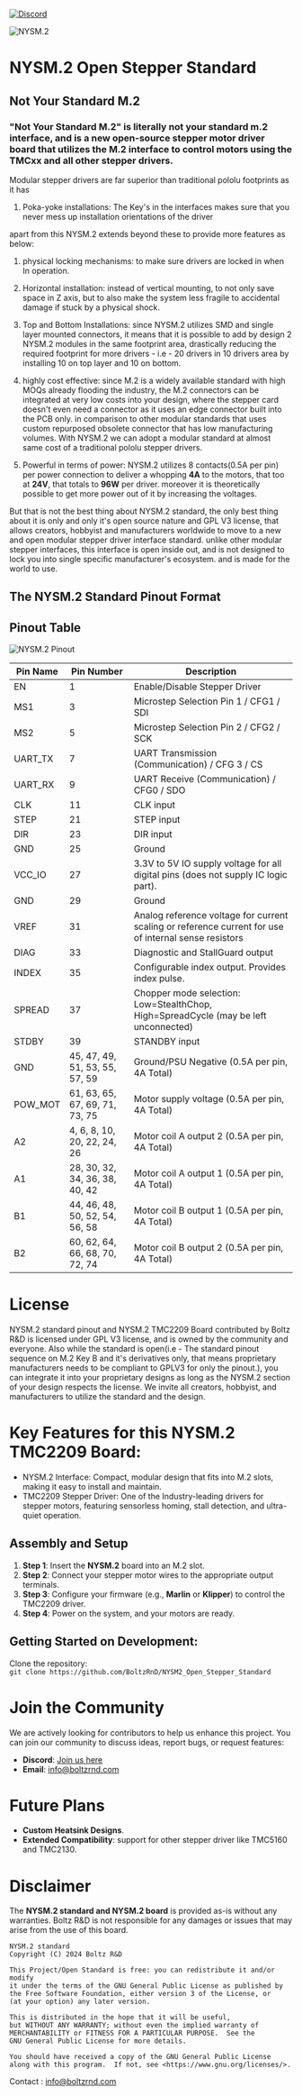 <a href="https://discord.gg/xWGaHd83Hs"><img src="https://img.shields.io/discord/1230525222135005276.svg" alt="Discord"> </a>

![NYSM.2](NYSM.2_TMC2209_Stepper_driver//NYSM.2_TMC2209_Stepper_driver_2.jpg)

# NYSM.2 Open Stepper Standard
## Not Your Standard M.2
### "Not Your Standard M.2" is literally not your standard m.2 interface, and is a new open-source stepper motor driver board that utilizes the M.2 interface to control motors using the TMCxx and all other stepper drivers.

Modular stepper drivers are far superior than traditional pololu footprints as it has

1. Poka-yoke installations: The Key's in the interfaces makes sure that you never mess up installation orientations of the driver

apart from this NYSM.2 extends beyond these to provide more features as below:

1. physical locking mechanisms: to make sure drivers are locked in when In operation.

2. Horizontal installation: instead of vertical mounting, to not only save space in Z axis, but to also make the system less fragile to accidental damage if stuck by a physical shock.

3. Top and Bottom Installations: since NYSM.2 utilizes SMD and single layer mounted connectors, it means that it is possible to add by design 2 NYSM.2 modules in the same footprint area, drastically reducing the required footprint for more drivers - i.e - 20 drivers in 10 drivers area by installing 10 on top layer and 10 on bottom.

4. highly cost effective: since M.2 is a widely available standard with high MOQs already flooding the industry, the M.2 connectors can be integrated at very low costs into your design, where the stepper card doesn't even need a connector as it uses an edge connector built into the PCB only. in comparison to other modular standards that uses custom repurposed obsolete connector that has low manufacturing volumes. With NYSM.2 we can adopt a modular standard at almost same cost of a traditional pololu stepper drivers.

5. Powerful in terms of power: NYSM.2 utilizes 8 contacts(0.5A per pin) per power connection to deliver a whopping **4A** to the motors, that too at **24V**, that totals to **96W** per driver.
moreover it is theoretically possible to get more power out of it by increasing the voltages.

But that is not the best thing about NYSM.2 standard, the only best thing about it is only and only it's open source nature and GPL V3 license, that allows creators, hobbyist and manufacturers worldwide to move to a new and open modular stepper driver interface standard.
unlike other modular stepper interfaces, this interface is open inside out, and is not designed to lock you into single specific manufacturer's ecosystem. and is made for the world to use.

## The NYSM.2 Standard Pinout Format


## Pinout Table


![NYSM.2 Pinout](Outputs/NYSM2Pinout.png)

| Pin Name   | Pin Number | Description                             
|------------|------------|-----------------------------------------|
| EN         | 1          | Enable/Disable Stepper Driver
| MS1        | 3          | Microstep Selection Pin 1 / CFG1 / SDI
| MS2        | 5          | Microstep Selection Pin 2 / CFG2 / SCK
| UART_TX    | 7          | UART Transmission (Communication) / CFG 3 / CS
| UART_RX    | 9          | UART Receive (Communication) / CFG0 / SDO
| CLK        | 11          | CLK input       
| STEP       | 21          | STEP input            
| DIR        | 23          | DIR input 
| GND        | 25          | Ground                   
| VCC_IO     | 27         | 3.3V to 5V IO supply voltage for all digital pins (does not supply IC logic part).
| GND        | 29         | Ground               
| VREF       | 31         | Analog reference voltage for current scaling or reference current for use of internal sense resistors
| DIAG       | 33         | Diagnostic and StallGuard output
| INDEX      | 35         | Configurable index output. Provides index pulse.
| SPREAD     | 37         | Chopper mode selection: Low=StealthChop, High=SpreadCycle (may be left unconnected)
| STDBY      | 39         | STANDBY input  
| GND        | 45, 47, 49, 51, 53, 55, 57, 59 | Ground/PSU Negative (0.5A per pin, 4A Total)
| POW_MOT    | 61, 63, 65, 67, 69, 71, 73, 75 | Motor supply voltage (0.5A per pin, 4A Total)
| A2         | 4, 6, 8, 10, 20, 22, 24, 26 | Motor coil A output 2 (0.5A per pin, 4A Total)
| A1         | 28, 30, 32, 34, 36, 38, 40, 42 | Motor coil A output 1 (0.5A per pin, 4A Total)
| B1         | 44, 46, 48, 50, 52, 54, 56, 58 | Motor coil B output 1 (0.5A per pin, 4A Total)
| B2         | 60, 62, 64, 66, 68, 70, 72, 74 | Motor coil B output 2 (0.5A per pin, 4A Total)


# License
NYSM.2 standard pinout and NYSM.2 TMC2209 Board contributed by Boltz R&D is licensed under GPL V3 license, and is owned by the community and everyone.
Also while the standard is open(i.e - The standard pinout sequence on M.2 Key B and it's derivatives only, that means proprietary manufacturers needs to be compliant to GPLV3 for only the pinout.),
you can integrate it into your proprietary designs as long as the NYSM.2 section of your design respects the license.
We invite all creators, hobbyist, and manufacturers to utilize the standard and the design.

# Key Features for this NYSM.2 TMC2209 Board:
* NYSM.2 Interface: Compact, modular design that fits into M.2 slots, making it easy to install and maintain.
* TMC2209 Stepper Driver: One of the Industry-leading drivers for stepper motors, featuring sensorless homing, stall detection, and ultra-quiet operation.

## Assembly and Setup

1. **Step 1**: Insert the **NYSM.2** board into an M.2 slot.
2. **Step 2**: Connect your stepper motor wires to the appropriate output terminals.
3. **Step 3**: Configure your firmware (e.g., **Marlin** or **Klipper**) to control the TMC2209 driver.
4. **Step 4**: Power on the system, and your motors are ready.

## Getting Started on Development:

Clone the repository:  
`git clone https://github.com/BoltzRnD/NYSM2_Open_Stepper_Standard`

# Join the Community
We are actively looking for contributors to help us enhance this project. You can join our community to discuss ideas, report bugs, or request features:

- **Discord**: [Join us here](https://discord.gg/xWGaHd83Hs)
- **Email**: info@boltzrnd.com

# Future Plans
- **Custom Heatsink Designs**.
- **Extended Compatibility**: support for other stepper driver like TMC5160 and TMC2130.

# Disclaimer
The **NYSM.2 standard and NYSM.2 board** is provided as-is without any warranties. Boltz R&D is not responsible for any damages or issues that may arise from the use of this board.

    NYSM.2 standard
    Copyright (C) 2024 Boltz R&D

    This Project/Open Standard is free: you can redistribute it and/or modify
    it under the terms of the GNU General Public License as published by
    the Free Software Foundation, either version 3 of the License, or
    (at your option) any later version.

    This is distributed in the hope that it will be useful,
    but WITHOUT ANY WARRANTY; without even the implied warranty of
    MERCHANTABILITY or FITNESS FOR A PARTICULAR PURPOSE.  See the
    GNU General Public License for more details.

    You should have received a copy of the GNU General Public License
    along with this program.  If not, see <https://www.gnu.org/licenses/>.

Contact : info@boltzrnd.com